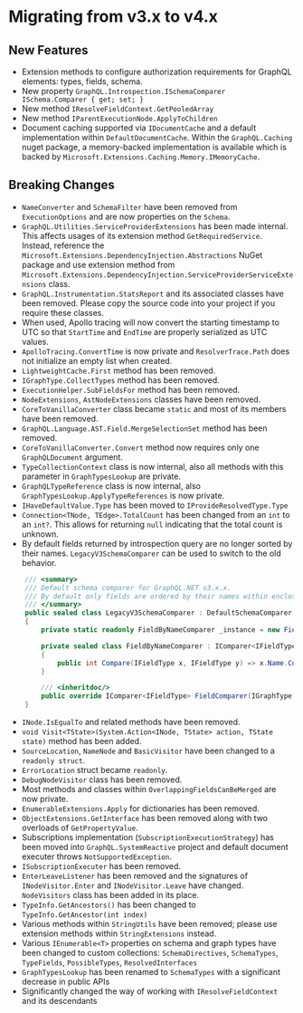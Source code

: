 # Migrating from v3.x to v4.x

## New Features

* Extension methods to configure authorization requirements for GraphQL elements: types, fields, schema.
* New property `GraphQL.Introspection.ISchemaComparer ISchema.Comparer { get; set; }`
* New method `IResolveFieldContext.GetPooledArray`
* New method `IParentExecutionNode.ApplyToChildren`
* Document caching supported via `IDocumentCache` and a default implementation within `DefaultDocumentCache`.
  Within the `GraphQL.Caching` nuget package, a memory-backed implementation is available which is backed by `Microsoft.Extensions.Caching.Memory.IMemoryCache`.

## Breaking Changes

* `NameConverter` and `SchemaFilter` have been removed from `ExecutionOptions` and are now properties on the `Schema`.
* `GraphQL.Utilities.ServiceProviderExtensions` has been made internal. This affects usages of its extension method `GetRequiredService`. Instead, reference the `Microsoft.Extensions.DependencyInjection.Abstractions` NuGet package and use extension method from `Microsoft.Extensions.DependencyInjection.ServiceProviderServiceExtensions` class.
* `GraphQL.Instrumentation.StatsReport` and its associated classes have been removed. Please copy the source code into your project if you require these classes.
* When used, Apollo tracing will now convert the starting timestamp to UTC so that `StartTime` and `EndTime` are properly serialized as UTC values.
* `ApolloTracing.ConvertTime` is now private and `ResolverTrace.Path` does not initialize an empty list when created.
* `LightweightCache.First` method has been removed.
* `IGraphType.CollectTypes` method has been removed.
* `ExecutionHelper.SubFieldsFor` method has been removed.
* `NodeExtensions`, `AstNodeExtensions` classes have been removed.
* `CoreToVanillaConverter` class became `static` and most of its members have been removed.
* `GraphQL.Language.AST.Field.MergeSelectionSet` method has been removed.
* `CoreToVanillaConverter.Convert` method now requires only one `GraphQLDocument` argument.
* `TypeCollectionContext` class is now internal, also all methods with this parameter in `GraphTypesLookup` are private.
* `GraphQLTypeReference` class is now internal, also `GraphTypesLookup.ApplyTypeReferences` is now private.
* `IHaveDefaultValue.Type` has been moved to `IProvideResolvedType.Type`
* `Connection<TNode, TEdge>.TotalCount` has been changed from an `int` to an `int?`. This allows for returning `null` indicating that the total count is unknown.
* By default fields returned by introspection query are no longer sorted by their names. `LegacyV3SchemaComparer` can be used to switch to the old behavior.

```c#
    /// <summary>
    /// Default schema comparer for GraphQL.NET v3.x.x.
    /// By default only fields are ordered by their names within enclosing type.
    /// </summary>
    public sealed class LegacyV3SchemaComparer : DefaultSchemaComparer
    {
        private static readonly FieldByNameComparer _instance = new FieldByNameComparer();

        private sealed class FieldByNameComparer : IComparer<IFieldType>
        {
            public int Compare(IFieldType x, IFieldType y) => x.Name.CompareTo(y.Name);
        }

        /// <inheritdoc/>
        public override IComparer<IFieldType> FieldComparer(IGraphType parent) => _instance;
    }
```

* `INode.IsEqualTo` and related methods have been removed.
* `void Visit<TState>(System.Action<INode, TState> action, TState state)` method has been added.
* `SourceLocation`, `NameNode` and `BasicVisitor` have been changed to a `readonly struct`.
* `ErrorLocation` struct became `readonly`.
* `DebugNodeVisitor` class has been removed.
* Most methods and classes within `OverlappingFieldsCanBeMerged` are now private.
* `EnumerableExtensions.Apply` for dictionaries has been removed.
* `ObjectExtensions.GetInterface` has been removed along with two overloads of `GetPropertyValue`.
* Subscriptions implementation (`SubscriptionExecutionStrategy`) has been moved into `GraphQL.SystemReactive` project and default document executer throws `NotSupportedException`.
* `ISubscriptionExecuter` has been removed.
* `EnterLeaveListener` has been removed and the signatures of `INodeVisitor.Enter` and `INodeVisitor.Leave` have changed. `NodeVisitors` class has been added in its place.
* `TypeInfo.GetAncestors()` has been changed to `TypeInfo.GetAncestor(int index)`
* Various methods within `StringUtils` have been removed; please use extension methods within `StringExtensions` instead.
* Various `IEnumerable<T>` properties on schema and graph types have been changed to custom collections: `SchemaDirectives`, `SchemaTypes`, `TypeFields`, `PossibleTypes`, `ResolvedInterfaces`
* `GraphTypesLookup` has been renamed to `SchemaTypes` with a significant decrease in public APIs
* Significantly changed the way of working with `IResolveFieldContext` and its descendants
